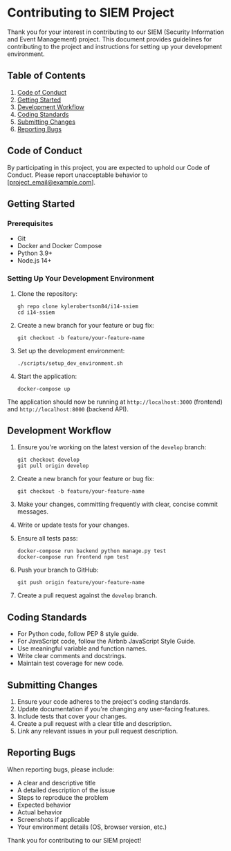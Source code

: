 # Contributing to SIEM Project

Thank you for your interest in contributing to our SIEM (Security Information and Event Management) project. This document provides guidelines for contributing to the project and instructions for setting up your development environment.

## Table of Contents
1. [Code of Conduct](#code-of-conduct)
2. [Getting Started](#getting-started)
3. [Development Workflow](#development-workflow)
4. [Coding Standards](#coding-standards)
5. [Submitting Changes](#submitting-changes)
6. [Reporting Bugs](#reporting-bugs)

## Code of Conduct

By participating in this project, you are expected to uphold our Code of Conduct. Please report unacceptable behavior to [project_email@example.com].

## Getting Started

### Prerequisites
- Git
- Docker and Docker Compose
- Python 3.9+
- Node.js 14+

### Setting Up Your Development Environment

1. Clone the repository:
   ```
   gh repo clone kylerobertson84/i14-ssiem
   cd i14-ssiem
   ```

2. Create a new branch for your feature or bug fix:
   ```
   git checkout -b feature/your-feature-name
   ```

3. Set up the development environment:
   ```
   ./scripts/setup_dev_environment.sh
   ```

4. Start the application:
   ```
   docker-compose up
   ```

The application should now be running at `http://localhost:3000` (frontend) and `http://localhost:8000` (backend API).

## Development Workflow

1. Ensure you're working on the latest version of the `develop` branch:
   ```
   git checkout develop
   git pull origin develop
   ```

2. Create a new branch for your feature or bug fix:
   ```
   git checkout -b feature/your-feature-name
   ```

3. Make your changes, committing frequently with clear, concise commit messages.

4. Write or update tests for your changes.

5. Ensure all tests pass:
   ```
   docker-compose run backend python manage.py test
   docker-compose run frontend npm test
   ```

6. Push your branch to GitHub:
   ```
   git push origin feature/your-feature-name
   ```

7. Create a pull request against the `develop` branch.

## Coding Standards

- For Python code, follow PEP 8 style guide.
- For JavaScript code, follow the Airbnb JavaScript Style Guide.
- Use meaningful variable and function names.
- Write clear comments and docstrings.
- Maintain test coverage for new code.

## Submitting Changes

1. Ensure your code adheres to the project's coding standards.
2. Update documentation if you're changing any user-facing features.
3. Include tests that cover your changes.
4. Create a pull request with a clear title and description.
5. Link any relevant issues in your pull request description.

## Reporting Bugs

When reporting bugs, please include:

- A clear and descriptive title
- A detailed description of the issue
- Steps to reproduce the problem
- Expected behavior
- Actual behavior
- Screenshots if applicable
- Your environment details (OS, browser version, etc.)

Thank you for contributing to our SIEM project!